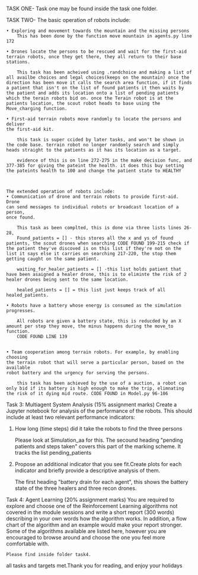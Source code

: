 TASK ONE-
Task one may be found inside the task one folder.



TASK TWO-
The basic operation of robots include:

    • Exploring and movement towards the mountain and the missing persons
        This has been done by the function move mountain in agents.py line 172

    • Drones locate the persons to be rescued and wait for the first-aid      terrain robots, once they get there, they all return to their base stations.

        This task has been acheived using .randchoice and making a list of all availbe choices and legal choices(keeps on the mountain) once the direction has been move it calls the search area function, if it finds a patient that isn't on the list of found patients it then waits by the patient and adds its location onto a list of pending patients which the terain robots bid on. once the Terain robot is at the patients location, the scout robot heads to base using the Move_charging function.

    • First-aid terrain robots move randomly to locate the persons and deliver
    the first-aid kit.

        this task is super ccided by later tasks, and won't be shown in the code base. terrain robot no longer randomly search and simply heads straight to the patients as it has its location as a target.

        evidence of this is on line 272-275 in the make decision func, and 377-385 for giving the pateint the health. it does this buy setting the pateints health to 100 and change the patient state to HEALTHY



    The extended operation of robots include:
    • Communication of drone and terrain robots to provide first-aid. Drone
    can send messages to individual robots or broadcast location of a person,
    once found.

        This task as been complted, this is done via three lists lines 26-28,
        Found_patients = [] - this stores all the x and ys of found patients, the scout drones when searching CODE FOUND 199-215 check if the patient they've discoved is on this list if they're not on the list it says else it carries on searching 217-220, the stop them getting caught on the same patient.

        waiting_for_healer_patients = [] -this list holds patient that have been asaigned a healer drone, this is to eliminte the risk of 2 healer drones being sent to the same location.

        healed_patients = [] = this list just keeps track of all healed_patients.

    • Robots have a battery whose energy is consumed as the simulation progresses.

        All robots are given a battery state, this is reducded by an X amount per step they move, the minus happens during the move_to function.
        CODE FOUND LINE 139


    • Team cooperation among terrain robots. For example, by enabling choosing
    the terrain robot that will serve a particular person, based on the available
    robot battery and the urgency for serving the persons.

        this task has been achieved by the use of a auction, a robot can only bid if its battery is high enough to make the trip, elimnating the risk of it dying mid route. CODE FOUND in Model.py 96-106 

Task 3: Multiagent System Analysis (15% assignment marks)
Create a Jupyter notebook for analysis of the performance of the robots. This
should include at least two relevant performance indicators:

1. How long (time steps) did it take the robots to find the three persons

   Please look at Simulation_aa for this. The secound heading "pending patients and steps taken" covers this part of the marking scheme. It tracks the list pending_patients

2. Propose an additional indicator that you see fit.Create plots for each indicator and briefly provide a descriptive analysis of them.

   The first heading "battery drain for each agent", this shows the battery state of the three healers and three recon drones.

Task 4: Agent Learning (20% assignment marks)
You are required to explore and choose one of the Reinforcement Learning
algorithms not covered in the module sessions and write a short report (300
words) describing in your own words how the algorithm works. In addition, a
flow chart of the algorithm and an example would make your report stronger.
Some of the algorithms available are listed here, however you are encouraged to
browse around and choose the one you feel more comfortable with.

    Please find inside folder task4.
    

all tasks and targets met.Thank you for reading, and enjoy your holidays

